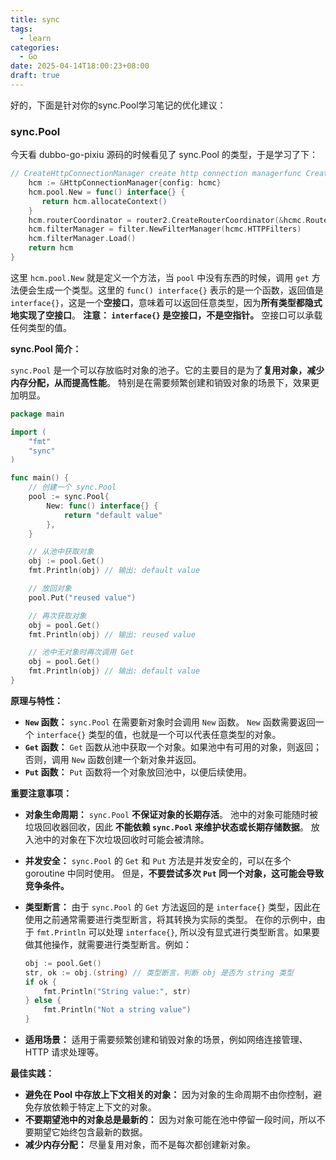```yaml
---
title: sync
tags:
  - learn
categories:
  - Go
date: 2025-04-14T18:00:23+08:00
draft: true
---
```

好的，下面是针对你的sync.Pool学习笔记的优化建议：

### sync.Pool

今天看 dubbo-go-pixiu 源码的时候看见了 sync.Pool 的类型，于是学习了下：

```go
// CreateHttpConnectionManager create http connection managerfunc CreateHttpConnectionManager(hcmc *model.HttpConnectionManagerConfig) *HttpConnectionManager {
    hcm := &HttpConnectionManager{config: hcmc}
    hcm.pool.New = func() interface{} {
       return hcm.allocateContext()
    }
    hcm.routerCoordinator = router2.CreateRouterCoordinator(&hcmc.RouteConfig)
    hcm.filterManager = filter.NewFilterManager(hcmc.HTTPFilters)
    hcm.filterManager.Load()
    return hcm
}
```

这里 `hcm.pool.New` 就是定义一个方法，当 `pool` 中没有东西的时候，调用 `get` 方法便会生成一个类型。这里的 `func() interface{}` 表示的是一个函数，返回值是 `interface{}`，这是一个**空接口**，意味着可以返回任意类型，因为**所有类型都隐式地实现了空接口**。  **注意： `interface{}` 是空接口，不是空指针。**  空接口可以承载任何类型的值。

**sync.Pool 简介：**

`sync.Pool` 是一个可以存放临时对象的池子。它的主要目的是为了**复用对象，减少内存分配，从而提高性能**。  特别是在需要频繁创建和销毁对象的场景下，效果更加明显。

```go
package main

import (
	"fmt"
	"sync"
)

func main() {
	// 创建一个 sync.Pool
	pool := sync.Pool{
		New: func() interface{} {
			return "default value"
		},
	}

	// 从池中获取对象
	obj := pool.Get()
	fmt.Println(obj) // 输出: default value

	// 放回对象
	pool.Put("reused value")

	// 再次获取对象
	obj = pool.Get()
	fmt.Println(obj) // 输出: reused value

	// 池中无对象时再次调用 Get
	obj = pool.Get()
	fmt.Println(obj) // 输出: default value
}
```

**原理与特性：**

*   **`New` 函数：**  `sync.Pool` 在需要新对象时会调用 `New` 函数。  `New` 函数需要返回一个 `interface{}` 类型的值，也就是一个可以代表任意类型的对象。
*   **`Get` 函数：**  `Get` 函数从池中获取一个对象。如果池中有可用的对象，则返回；否则，调用 `New` 函数创建一个新对象并返回。
*   **`Put` 函数：**  `Put` 函数将一个对象放回池中，以便后续使用。

**重要注意事项：**

*   **对象生命周期：**  `sync.Pool` **不保证对象的长期存活**。 池中的对象可能随时被垃圾回收器回收，因此 **不能依赖 `sync.Pool` 来维护状态或长期存储数据**。  放入池中的对象在下次垃圾回收时可能会被清除。
*   **并发安全：** `sync.Pool` 的 `Get` 和 `Put` 方法是并发安全的，可以在多个 goroutine 中同时使用。 但是，**不要尝试多次 `Put` 同一个对象，这可能会导致竞争条件。**
*   **类型断言：**  由于 `sync.Pool` 的 `Get` 方法返回的是 `interface{}` 类型，因此在使用之前通常需要进行类型断言，将其转换为实际的类型。  在你的示例中，由于 `fmt.Println` 可以处理 `interface{}`, 所以没有显式进行类型断言。如果要做其他操作，就需要进行类型断言。例如：

    ```go
    obj := pool.Get()
    str, ok := obj.(string) // 类型断言，判断 obj 是否为 string 类型
    if ok {
        fmt.Println("String value:", str)
    } else {
        fmt.Println("Not a string value")
    }
    ```
*   **适用场景：** 适用于需要频繁创建和销毁对象的场景，例如网络连接管理、HTTP 请求处理等。

**最佳实践：**

*   **避免在 Pool 中存放上下文相关的对象：** 因为对象的生命周期不由你控制，避免存放依赖于特定上下文的对象。
*   **不要期望池中的对象总是最新的：** 因为对象可能在池中停留一段时间，所以不要期望它始终包含最新的数据。
*   **减少内存分配：** 尽量复用对象，而不是每次都创建新对象。

